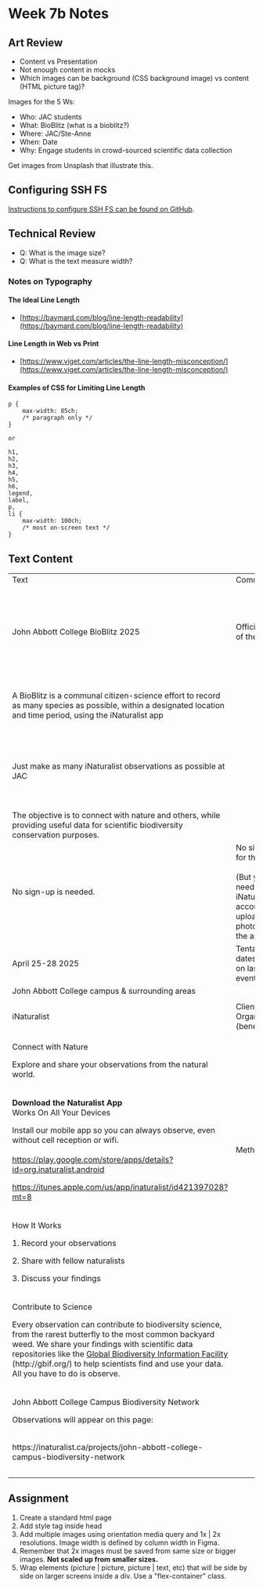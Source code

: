 # Week 7b Notes

## Art Review

- Content vs Presentation 
- Not enough content in mocks
- Which images can be background (CSS background image) vs content (HTML picture tag)?


Images for the 5 Ws:

- Who: JAC students 
- What: BioBlitz (what is a bioblitz?)
- Where: JAC/Ste-Anne
- When: Date
- Why: Engage students in crowd-sourced scientific data collection

Get images from Unsplash that illustrate this. 


## Configuring SSH FS

[Instructions to configure SSH FS can be found on GitHub](https://github.com/JACGWD/configuring-sshfs).


## Technical Review

- Q: What is the image size?
- Q: What is the text measure width? 

### Notes on Typography

#### The Ideal Line Length
- [https://baymard.com/blog/line-length-readability](https://baymard.com/blog/line-length-readability)

#### Line Length in Web vs Print
- [https://www.viget.com/articles/the-line-length-misconception/](https://www.viget.com/articles/the-line-length-misconception/)

#### Examples of CSS for Limiting Line Length

    p { 
        max-width: 85ch; 
        /* paragraph only */
    } 

    or

    h1,
    h2,
    h3,
    h4,
    h5,
    h6,
    legend,
    label,
    p,
    li { 
        max-width: 100ch; 
        /* most on-screen text */
    }  

## Text Content

<table>
<tbody>
<tr>
<td>Text</td>
<td>Comments</td>
<td>5 Ws</td>
</tr>
<tr>
<td>John Abbott College BioBlitz 2025</td>
<td>Official Title of the Event</td>
<td><strong>What</strong><br />
(general statement)<br />
<br />
Also identifies elements of <strong>Who</strong> and
<strong>When</strong></td>
</tr>
<tr>
<td>A BioBlitz is a communal citizen-science effort to record as many
species as possible, within a designated location and time period, using
the iNaturalist app</td>
<td></td>
<td><p>What</p>
<p>(detailed statement)</p></td>
</tr>
<tr>
<td>Just make as many iNaturalist observations as possible at JAC</td>
<td></td>
<td><p>What</p>
<p>(simplified statement to encourage engagement)</p></td>
</tr>
<tr>
<td>The objective is to connect with nature and others, while providing
useful data for scientific biodiversity conservation purposes. </td>
<td></td>
<td></td>
</tr>
<tr>
<td>No sign-up is needed. </td>
<td>No sign up for the event<br />
<br />
(But you need an iNaturalist account for uploading photos with the
app.)</td>
<td></td>
</tr>
<tr>
<td>April 25-28 2025</td>
<td>Tentative dates (based on last year’s event)</td>
<td>When</td>
</tr>
<tr>
<td>John Abbott College campus &amp; surrounding areas</td>
<td></td>
<td>Where</td>
</tr>
<tr>
<td></td>
<td></td>
<td></td>
</tr>
<tr>
<td>iNaturalist</td>
<td>Client Organization<br />
(beneficiary)</td>
<td></td>
</tr>
<tr>
<td><p>Connect with Nature</p>
<p>Explore and share your observations from the natural world.</p></td>
<td></td>
<td></td>
</tr>
<tr>
<td><p><strong>Download the Naturalist App</strong><br />
Works On All Your Devices</p>
<p>Install our mobile app so you can always observe, even without cell
reception or wifi.<br />
<br />
<a
href="https://play.google.com/store/apps/details?id=org.inaturalist.android">https://play.google.com/store/apps/details?id=org.inaturalist.android</a><br />
</p>
<p><a
href="https://itunes.apple.com/us/app/inaturalist/id421397028?mt=8">https://itunes.apple.com/us/app/inaturalist/id421397028?mt=8</a></p></td>
<td>Methodology</td>
<td>How</td>
</tr>
<tr>
<td><p>How It Works</p>
<p>1. Record your observations</p>
<p>2. Share with fellow naturalists</p>
<p>3. Discuss your findings</p></td>
<td></td>
<td>How<br />
<br />
(simplified statement to encourage engagement)</td>
</tr>
<tr>
<td><p>Contribute to Science<br />
</p>
<p>Every observation can contribute to biodiversity science, from the
rarest butterfly to the most common backyard weed. We share your
findings with scientific data repositories like the <a
href="http://gbif.org/">Global Biodiversity Information Facility</a>
(http://gbif.org/) to help scientists find and use your data. All you
have to do is observe. </p></td>
<td></td>
<td>Why</td>
</tr>
<tr>
<td><p>John Abbott College Campus Biodiversity Network</p>
<p>Observations will appear on this page:</p>
<p><br />
https://inaturalist.ca/projects/john-abbott-college-campus-biodiversity-network</p></td>
<td></td>
<td></td>
</tr>
<tr>
<td></td>
<td></td>
<td></td>
</tr>
<tr>
<td></td>
<td></td>
<td></td>
</tr>
</tbody>
</table>


## Assignment

1. Create a standard html page
2. Add style tag inside head
3. Add multiple images using orientation media query and 1x | 2x resolutions. Image width is defined by column width in Figma. 
4. Remember that 2x images must be saved from same size or bigger images. **Not scaled up from smaller sizes.** 
5. Wrap elements (picture | picture, picture | text, etc) that will be side by side on larger screens inside a div. Use a "flex-container" class. 